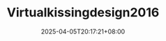 ---
title: 'Virtualkissingdesign2016'
date: 2025-04-05T20:17:21+08:00
link: ""
buttonText: ""
picture: ""
authors: ""
journal: ""
abstract: ""
doi: ""
draft: true
---
